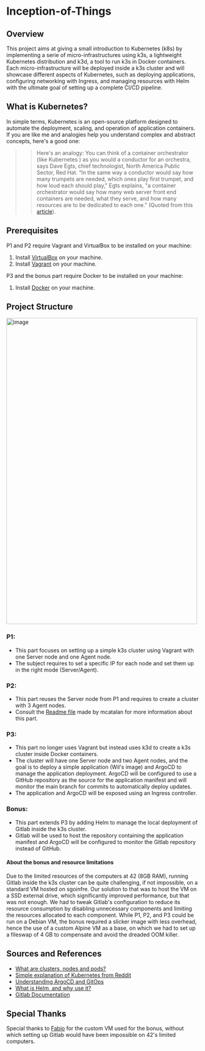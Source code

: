 #  Inception-of-Things

## Overview
This project aims at giving a small introduction to Kubernetes (k8s) by implementing a serie of micro-infrastructures using k3s, a lightweight Kubernetes distribution and k3d, a tool to run k3s in Docker containers. Each micro-infrastructure will be deployed inside a k3s cluster and will showcase different aspects of Kubernetes, such as deploying applications, configuring networking with Ingress, and managing resources with Helm with the ultimate goal of setting up a complete CI/CD pipeline.

## What is Kubernetes?
In simple terms, Kubernetes is an open-source platform designed to automate the deployment, scaling, and operation of application containers.
If you are like me and analogies help you understand complex and abstract concepts, here's a good one: 
>> Here's an analogy: You can think of a container orchestrator (like Kubernetes ) as you would a conductor for an orchestra, says Dave Egts, chief technologist, North America Public Sector, Red Hat. “In the same way a conductor would say how many trumpets are needed, which ones play first trumpet, and how loud each should play," Egts explains, "a container orchestrator would say how many web server front end containers are needed, what they serve, and how many resources are to be dedicated to each one."
(Quoted from this [article](https://www.redhat.com/en/topics/containers/what-is-kubernetes)).

## Prerequisites
P1 and P2 require Vagrant and VirtualBox to be installed on your machine:
1. Install [VirtualBox](https://www.virtualbox.org/wiki/Downloads) on your machine.
2. Install [Vagrant](https://www.vagrantup.com/downloads) on your machine.

P3 and the bonus part require Docker to be installed on your machine:
1. Install [Docker](https://docs.docker.com/get-docker/) on your machine.

## Project Structure
<img width="500" height="800" alt="image" src="https://github.com/user-attachments/assets/3f2d1aea-79bd-4fa9-b9ee-294bdb993f18" />



### P1:
- This part focuses on setting up a simple k3s cluster using Vagrant with one Server node and one Agent node.
- The subject requires to set a specific IP for each node and set them up in the right mode (Server/Agent).

### P2:
- This part reuses the Server node from P1 and requires to create a cluster with 3 Agent nodes.
- Consult the [Readme file](https://github.com/mrlouf/Inception-of-Things/tree/main/p2) made by mcatalan for more information about this part.

### P3:
- This part no longer uses Vagrant but instead uses k3d to create a k3s cluster inside Docker containers.
- The cluster will have one Server node and two Agent nodes, and the goal is to deploy a simple application (Wil's image) and ArgoCD to manage the application deployment. ArgoCD will be configured to use a GitHub repository as the source for the application manifest and will monitor the main branch for commits to automatically deploy updates.
- The application and ArgoCD will be exposed using an Ingress controller.

### Bonus:
- This part extends P3 by adding Helm to manage the local deployment of Gitlab inside the k3s cluster.
- Gitlab will be used to host the repository containing the application manifest and ArgoCD will be configured to monitor the Gitlab repository instead of GitHub.

#### About the bonus and resource limitations
Due to the limited resources of the computers at 42 (8GB RAM), running Gitlab inside the k3s cluster can be quite challenging, if not impossible, on a standard VM hosted on sgoinfre. Our solution to that was to host the VM on a SSD external drive, which significantly improved performance, but that was not enough. We had to tweak Gitlab's configuration to reduce its resource consumption by disabling unnecessary components and limiting the resources allocated to each component.
While P1, P2, and P3 could be run on a Debian VM, the bonus required a slicker image with less overhead, hence the use of a custom Alpine VM as a base, on which we had to set up a fileswap of 4 GB to compensate and avoid the dreaded OOM killer.

## Sources and References
- [What are clusters, nodes and pods?](https://www.cloudzero.com/blog/kubernetes-node-vs-pod/)
- [Simple explanation of Kubernetes from Reddit](https://www.reddit.com/r/kubernetes/comments/1e3v1e3/when_to_use_pods_vs_nodes/)
- [Understanding ArgoCD and GitOps](https://codefresh.io/learn/argo-cd/)
- [What is Helm, and why use it?](https://helm.sh/docs/intro/quickstart)
- [Gitlab Documentation](https://docs.gitlab.com/)

## Special Thanks
Special thanks to [Fabio](https://github.com/fabbbiodc) for the custom VM used for the bonus, without which setting up Gitlab would have been impossible on 42's limited computers.
